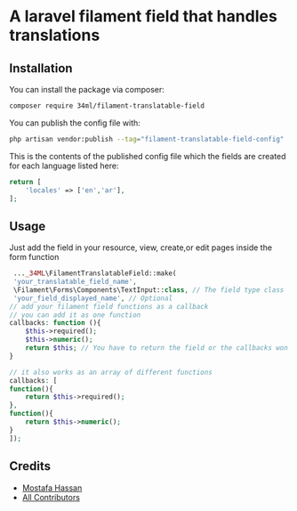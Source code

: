 # A laravel filament field that handles translations

## Installation

You can install the package via composer:

```bash
composer require 34ml/filament-translatable-field
```

You can publish the config file with:

```bash
php artisan vendor:publish --tag="filament-translatable-field-config"
```

This is the contents of the published config file which the fields are created for each language listed here:

```php
return [
    'locales' => ['en','ar'],
];

```

## Usage
Just add the field in your resource, view, create,or edit pages inside the form function
```php
 ..._34ML\FilamentTranslatableField::make(
 'your_translatable_field_name',
 \Filament\Forms\Components\TextInput::class, // The field type class 
 'your_field_displayed_name', // Optional
// add your filament field functions as a callback 
// you can add it as one function
callbacks: function (){
    $this->required();
    $this->numeric();
    return $this; // You have to return the field or the callbacks won't work
}

// it also works as an array of different functions
callbacks: [
function(){
    return $this->required();
},
function(){
    return $this->numeric();
}
]);
```

## Credits

- [Mostafa Hassan](https://github.com/MostafaHassan1)
- [All Contributors](../../contributors)



